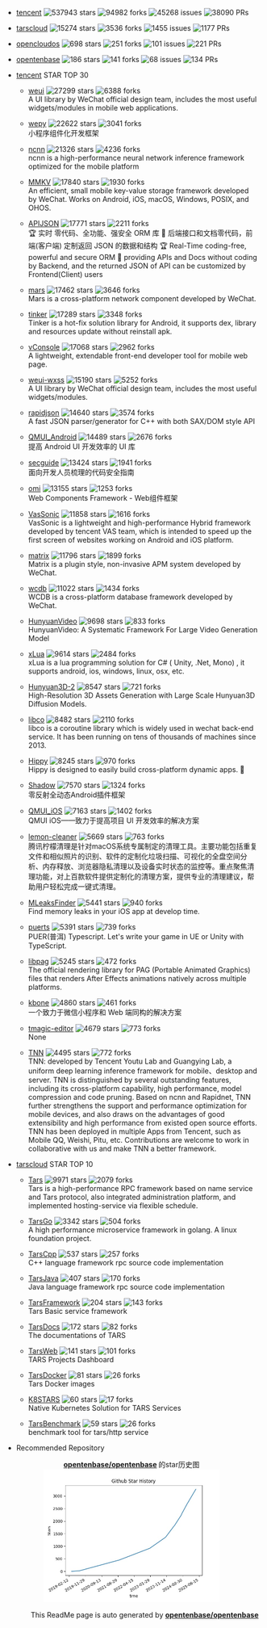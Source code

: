 
+ [tencent](https://github.com/tencent)
![537943 stars](https://img.shields.io/badge/Stars-537943-green)
![94982 forks](https://img.shields.io/badge/Forks-94982-green)
![45268 issues](https://img.shields.io/badge/Issues-45268-green)
![38090 PRs](https://img.shields.io/badge/PRs-38090-green)

+ [tarscloud](https://github.com/tarscloud)
![15274 stars](https://img.shields.io/badge/Stars-15274-green)
![3536 forks](https://img.shields.io/badge/Forks-3536-green)
![1455 issues](https://img.shields.io/badge/Issues-1455-green)
![1177 PRs](https://img.shields.io/badge/PRs-1177-green)

+ [opencloudos](https://github.com/opencloudos)
![698 stars](https://img.shields.io/badge/Stars-698-green)
![251 forks](https://img.shields.io/badge/Forks-251-green)
![101 issues](https://img.shields.io/badge/Issues-101-green)
![221 PRs](https://img.shields.io/badge/PRs-221-green)

+ [opentenbase](https://github.com/opentenbase)
![186 stars](https://img.shields.io/badge/Stars-186-green)
![141 forks](https://img.shields.io/badge/Forks-141-green)
![68 issues](https://img.shields.io/badge/Issues-68-green)
![134 PRs](https://img.shields.io/badge/PRs-134-green)



+ [tencent](https://github.com/tencent) STAR TOP 30
    
    + [weui](https://github.com/tencent/weui) 
    ![27299 stars](https://img.shields.io/badge/Stars-27299-green)
    ![6388 forks](https://img.shields.io/badge/Forks-6388-green)  
    A UI library by WeChat official design team, includes the most useful widgets/modules in mobile web applications.
    
    + [wepy](https://github.com/tencent/wepy) 
    ![22622 stars](https://img.shields.io/badge/Stars-22622-green)
    ![3041 forks](https://img.shields.io/badge/Forks-3041-green)  
    小程序组件化开发框架
    
    + [ncnn](https://github.com/tencent/ncnn) 
    ![21326 stars](https://img.shields.io/badge/Stars-21326-green)
    ![4236 forks](https://img.shields.io/badge/Forks-4236-green)  
    ncnn is a high-performance neural network inference framework optimized for the mobile platform
    
    + [MMKV](https://github.com/tencent/MMKV) 
    ![17840 stars](https://img.shields.io/badge/Stars-17840-green)
    ![1930 forks](https://img.shields.io/badge/Forks-1930-green)  
    An efficient, small mobile key-value storage framework developed by WeChat. Works on Android, iOS, macOS, Windows, POSIX, and OHOS.
    
    + [APIJSON](https://github.com/tencent/APIJSON) 
    ![17771 stars](https://img.shields.io/badge/Stars-17771-green)
    ![2211 forks](https://img.shields.io/badge/Forks-2211-green)  
    🏆 实时 零代码、全功能、强安全 ORM 库 🚀 后端接口和文档零代码，前端(客户端) 定制返回 JSON 的数据和结构 🏆 Real-Time coding-free, powerful and secure ORM 🚀  providing APIs and Docs without coding by Backend, and the returned JSON of API can be customized by Frontend(Client) users
    
    + [mars](https://github.com/tencent/mars) 
    ![17462 stars](https://img.shields.io/badge/Stars-17462-green)
    ![3646 forks](https://img.shields.io/badge/Forks-3646-green)  
    Mars is a cross-platform network component  developed by WeChat.
    
    + [tinker](https://github.com/tencent/tinker) 
    ![17289 stars](https://img.shields.io/badge/Stars-17289-green)
    ![3348 forks](https://img.shields.io/badge/Forks-3348-green)  
    Tinker is a hot-fix solution library for Android, it supports dex, library and resources update without reinstall apk.
    
    + [vConsole](https://github.com/tencent/vConsole) 
    ![17068 stars](https://img.shields.io/badge/Stars-17068-green)
    ![2962 forks](https://img.shields.io/badge/Forks-2962-green)  
    A lightweight, extendable front-end developer tool for mobile web page.
    
    + [weui-wxss](https://github.com/tencent/weui-wxss) 
    ![15190 stars](https://img.shields.io/badge/Stars-15190-green)
    ![5252 forks](https://img.shields.io/badge/Forks-5252-green)  
    A UI library by WeChat official design team, includes the most useful widgets/modules.
    
    + [rapidjson](https://github.com/tencent/rapidjson) 
    ![14640 stars](https://img.shields.io/badge/Stars-14640-green)
    ![3574 forks](https://img.shields.io/badge/Forks-3574-green)  
    A fast JSON parser/generator for C++ with both SAX/DOM style API
    
    + [QMUI_Android](https://github.com/tencent/QMUI_Android) 
    ![14489 stars](https://img.shields.io/badge/Stars-14489-green)
    ![2676 forks](https://img.shields.io/badge/Forks-2676-green)  
    提高 Android UI 开发效率的 UI 库
    
    + [secguide](https://github.com/tencent/secguide) 
    ![13424 stars](https://img.shields.io/badge/Stars-13424-green)
    ![1941 forks](https://img.shields.io/badge/Forks-1941-green)  
    面向开发人员梳理的代码安全指南
    
    + [omi](https://github.com/tencent/omi) 
    ![13155 stars](https://img.shields.io/badge/Stars-13155-green)
    ![1253 forks](https://img.shields.io/badge/Forks-1253-green)  
    Web Components Framework - Web组件框架
    
    + [VasSonic](https://github.com/tencent/VasSonic) 
    ![11858 stars](https://img.shields.io/badge/Stars-11858-green)
    ![1616 forks](https://img.shields.io/badge/Forks-1616-green)  
    VasSonic is a lightweight and high-performance Hybrid framework developed by tencent VAS team, which is intended to speed up the first screen of websites working on Android and iOS platform. 
    
    + [matrix](https://github.com/tencent/matrix) 
    ![11796 stars](https://img.shields.io/badge/Stars-11796-green)
    ![1899 forks](https://img.shields.io/badge/Forks-1899-green)  
    Matrix is a plugin style, non-invasive APM system developed by WeChat.
    
    + [wcdb](https://github.com/tencent/wcdb) 
    ![11022 stars](https://img.shields.io/badge/Stars-11022-green)
    ![1434 forks](https://img.shields.io/badge/Forks-1434-green)  
    WCDB is a cross-platform database framework developed by WeChat.
    
    + [HunyuanVideo](https://github.com/tencent/HunyuanVideo) 
    ![9698 stars](https://img.shields.io/badge/Stars-9698-green)
    ![833 forks](https://img.shields.io/badge/Forks-833-green)  
    HunyuanVideo: A Systematic Framework For Large Video Generation Model
    
    + [xLua](https://github.com/tencent/xLua) 
    ![9614 stars](https://img.shields.io/badge/Stars-9614-green)
    ![2484 forks](https://img.shields.io/badge/Forks-2484-green)  
    xLua is a lua programming solution for  C# ( Unity, .Net, Mono) , it supports android, ios, windows, linux, osx, etc.
    
    + [Hunyuan3D-2](https://github.com/tencent/Hunyuan3D-2) 
    ![8547 stars](https://img.shields.io/badge/Stars-8547-green)
    ![721 forks](https://img.shields.io/badge/Forks-721-green)  
    High-Resolution 3D Assets Generation with Large Scale Hunyuan3D Diffusion Models.
    
    + [libco](https://github.com/tencent/libco) 
    ![8482 stars](https://img.shields.io/badge/Stars-8482-green)
    ![2110 forks](https://img.shields.io/badge/Forks-2110-green)  
    libco is a coroutine library which is widely used in wechat  back-end service. It has been running on tens of thousands of machines since 2013.
    
    + [Hippy](https://github.com/tencent/Hippy) 
    ![8245 stars](https://img.shields.io/badge/Stars-8245-green)
    ![970 forks](https://img.shields.io/badge/Forks-970-green)  
    Hippy is designed to easily build cross-platform dynamic apps. 👏
    
    + [Shadow](https://github.com/tencent/Shadow) 
    ![7570 stars](https://img.shields.io/badge/Stars-7570-green)
    ![1324 forks](https://img.shields.io/badge/Forks-1324-green)  
    零反射全动态Android插件框架
    
    + [QMUI_iOS](https://github.com/tencent/QMUI_iOS) 
    ![7163 stars](https://img.shields.io/badge/Stars-7163-green)
    ![1402 forks](https://img.shields.io/badge/Forks-1402-green)  
    QMUI iOS——致力于提高项目 UI 开发效率的解决方案
    
    + [lemon-cleaner](https://github.com/tencent/lemon-cleaner) 
    ![5669 stars](https://img.shields.io/badge/Stars-5669-green)
    ![763 forks](https://img.shields.io/badge/Forks-763-green)  
    腾讯柠檬清理是针对macOS系统专属制定的清理工具。主要功能包括重复文件和相似照片的识别、软件的定制化垃圾扫描、可视化的全盘空间分析、内存释放、浏览器隐私清理以及设备实时状态的监控等。重点聚焦清理功能，对上百款软件提供定制化的清理方案，提供专业的清理建议，帮助用户轻松完成一键式清理。
    
    + [MLeaksFinder](https://github.com/tencent/MLeaksFinder) 
    ![5441 stars](https://img.shields.io/badge/Stars-5441-green)
    ![940 forks](https://img.shields.io/badge/Forks-940-green)  
    Find memory leaks in your iOS app at develop time.
    
    + [puerts](https://github.com/tencent/puerts) 
    ![5391 stars](https://img.shields.io/badge/Stars-5391-green)
    ![739 forks](https://img.shields.io/badge/Forks-739-green)  
    PUER(普洱) Typescript. Let's write your game in UE or Unity with TypeScript.
    
    + [libpag](https://github.com/tencent/libpag) 
    ![5245 stars](https://img.shields.io/badge/Stars-5245-green)
    ![472 forks](https://img.shields.io/badge/Forks-472-green)  
    The official rendering library for PAG (Portable Animated Graphics) files that renders After Effects animations natively across multiple platforms.
    
    + [kbone](https://github.com/tencent/kbone) 
    ![4860 stars](https://img.shields.io/badge/Stars-4860-green)
    ![461 forks](https://img.shields.io/badge/Forks-461-green)  
    一个致力于微信小程序和 Web 端同构的解决方案
    
    + [tmagic-editor](https://github.com/tencent/tmagic-editor) 
    ![4679 stars](https://img.shields.io/badge/Stars-4679-green)
    ![773 forks](https://img.shields.io/badge/Forks-773-green)  
    None
    
    + [TNN](https://github.com/tencent/TNN) 
    ![4495 stars](https://img.shields.io/badge/Stars-4495-green)
    ![772 forks](https://img.shields.io/badge/Forks-772-green)  
    TNN: developed by Tencent Youtu Lab and Guangying Lab, a uniform deep learning inference framework for mobile、desktop and server. TNN is distinguished by several outstanding features, including its cross-platform capability, high performance, model compression and code pruning. Based on ncnn and Rapidnet, TNN further strengthens the support and performance optimization for mobile devices, and also draws on the advantages of good extensibility and high performance from existed open source efforts. TNN has been deployed in multiple Apps from Tencent, such as Mobile QQ, Weishi, Pitu, etc. Contributions are welcome to work in collaborative with us and make TNN a better framework. 
    

+ [tarscloud](https://github.com/tarscloud) STAR TOP 10
    
    + [Tars](https://github.com/tarscloud/Tars) 
    ![9971 stars](https://img.shields.io/badge/Stars-9971-green)
    ![2079 forks](https://img.shields.io/badge/Forks-2079-green)  
    Tars is a high-performance RPC framework based on name service and Tars protocol, also integrated administration platform, and implemented hosting-service via flexible schedule.
    
    + [TarsGo](https://github.com/tarscloud/TarsGo) 
    ![3342 stars](https://img.shields.io/badge/Stars-3342-green)
    ![504 forks](https://img.shields.io/badge/Forks-504-green)  
    A  high performance microservice  framework  in golang. A linux foundation project.
    
    + [TarsCpp](https://github.com/tarscloud/TarsCpp) 
    ![537 stars](https://img.shields.io/badge/Stars-537-green)
    ![257 forks](https://img.shields.io/badge/Forks-257-green)  
    C++ language framework rpc source code implementation
    
    + [TarsJava](https://github.com/tarscloud/TarsJava) 
    ![407 stars](https://img.shields.io/badge/Stars-407-green)
    ![170 forks](https://img.shields.io/badge/Forks-170-green)  
    Java language framework rpc source code implementation
    
    + [TarsFramework](https://github.com/tarscloud/TarsFramework) 
    ![204 stars](https://img.shields.io/badge/Stars-204-green)
    ![143 forks](https://img.shields.io/badge/Forks-143-green)  
    Tars Basic service framework
    
    + [TarsDocs](https://github.com/tarscloud/TarsDocs) 
    ![172 stars](https://img.shields.io/badge/Stars-172-green)
    ![82 forks](https://img.shields.io/badge/Forks-82-green)  
    The documentations of TARS
    
    + [TarsWeb](https://github.com/tarscloud/TarsWeb) 
    ![141 stars](https://img.shields.io/badge/Stars-141-green)
    ![101 forks](https://img.shields.io/badge/Forks-101-green)  
    TARS Projects Dashboard
    
    + [TarsDocker](https://github.com/tarscloud/TarsDocker) 
    ![81 stars](https://img.shields.io/badge/Stars-81-green)
    ![26 forks](https://img.shields.io/badge/Forks-26-green)  
    Tars Docker  images
    
    + [K8STARS](https://github.com/tarscloud/K8STARS) 
    ![60 stars](https://img.shields.io/badge/Stars-60-green)
    ![17 forks](https://img.shields.io/badge/Forks-17-green)  
    Native Kubernetes  Solution for TARS Services
    
    + [TarsBenchmark](https://github.com/tarscloud/TarsBenchmark) 
    ![59 stars](https://img.shields.io/badge/Stars-59-green)
    ![26 forks](https://img.shields.io/badge/Forks-26-green)  
    benchmark tool for tars/http service
    


+ Recommended Repository  
<p align="center">
      <strong>
        <a href="https://github.com/opentenbase/opentenbase" target="_blank">opentenbase/opentenbase</a>
      </strong>  的star历史图
  <br>
  <img src="https://raw.githubusercontent.com/ButterAndButterfly/GithubTools/master/data/stars_history.jpg" width="350px"></img>    
</p>

<p align="right">
      This ReadMe page is auto generated by 
      <strong>
        <a href="https://github.com/opentenbase/opentenbase" target="_blank">opentenbase/opentenbase</a><br>
      </strong>   
</p>
